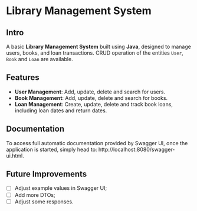 # Library Management System

## Intro

A basic **Library Management System** built using **Java**, designed to manage users, books, and loan
transactions. CRUD operation of the entities `User`, `Book` and `Loan` are available.

## Features

- **User Management**: Add, update, delete and search for users.
- **Book Management**: Add, update, delete and search for books.
- **Loan Management**: Create, update, delete and track book loans, including loan dates and return dates.

## Documentation

To access full automatic documentation provided by Swagger UI, once the application is started, simply head to: http://localhost:8080/swagger-ui.html.

## Future Improvements

- [ ] Adjust example values in Swagger UI;
- [ ] Add more DTOs;
- [ ] Adjust some responses.

